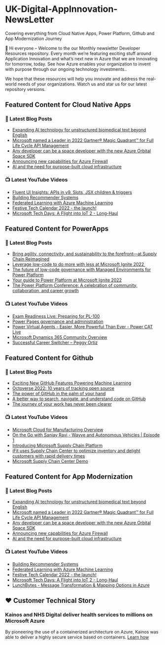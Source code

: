 # UK-Digital-AppInnovation-NewsLetter

Covering everything from Cloud Native Apps, Power Platform, Github and App Modernization Journey

👋 Hi everyone – Welcome to the our Monthly newsletter Developer Resources repository. Every month we’re featuring exciting stuff around Application Innovation and what’s next new in Azure that we are Innovating for tomorrow, today. See how Azure enables your organization to invent with purpose through our ongoing technology investments..


We hope that these resources will help you innovate and address the real-world needs of your organizations. Watch us and star us for our latest repository versions.

## Featured Content for Cloud Native Apps


### 📝 Latest Blog Posts

    
<!-- BLOGCNA:START -->
- [Expanding AI technology for unstructured biomedical text beyond English](https://azure.microsoft.com/blog/expanding-ai-technology-for-unstructured-text-beyond-english/)
- [Microsoft named a Leader in 2022 Gartner® Magic Quadrant™ for Full Life Cycle API Management](https://azure.microsoft.com/blog/microsoft-named-a-leader-in-2022-gartner-magic-quadrant-for-full-life-cycle-api-management/)
- [Any developer can be a space developer with the new Azure Orbital Space SDK](https://azure.microsoft.com/blog/any-developer-can-be-a-space-developer-with-the-new-azure-orbital-space-sdk/)
- [Announcing new capabilities for Azure Firewall](https://azure.microsoft.com/blog/announcing-new-capabilities-for-azure-firewall/)
- [AI and the need for purpose-built cloud infrastructure](https://azure.microsoft.com/blog/ai-and-the-need-for-purposebuilt-cloud-infrastructure/)
<!-- BLOGCNA:END -->

### 📺 Latest YouTube Videos

 
<!-- YOUTUBECNA:START -->
- [Fluent UI Insights: APIs in v9. Slots, JSX children &amp; triggers](https://www.youtube.com/watch?v=uxuIJlYmKGk)
- [Building Recommender Systems](https://www.youtube.com/watch?v=Th5IHCbRyUk)
- [Federated Learning with Azure Machine Learning](https://www.youtube.com/watch?v=aTj4AqbCWEA)
- [Festive Tech Calendar 2022 - the launch!](https://www.youtube.com/watch?v=-BgfoegP7vQ)
- [Microsoft Tech Days: A Flight into IoT 2 - Long-Haul](https://www.youtube.com/watch?v=YcpAzAj-eRw)
<!-- YOUTUBECNA:END -->

##  Featured Content for PowerApps
### 📝 Latest Blog Posts
<!-- BLOGPOWER:START -->
- [Bring agility, connectivity, and sustainability to the forefront—at Supply Chain Reimagined](https://cloudblogs.microsoft.com/dynamics365/bdm/2022/10/27/bring-agility-connectivity-and-sustainability-to-the-forefront-at-supply-chain-reimagined/)
- [Leverage low-code to do more with less at Microsoft Ignite 2022 ](https://cloudblogs.microsoft.com/powerplatform/2022/10/12/leverage-low-code-to-do-more-with-less-at-microsoft-ignite-2022/)
- [The future of low-code governance with Managed Environments for Power Platform](https://cloudblogs.microsoft.com/powerplatform/2022/10/12/the-future-of-low-code-governance-with-managed-environments-for-power-platform/)
- [Your guide to Power Platform at Microsoft Ignite 2022](https://cloudblogs.microsoft.com/powerplatform/2022/10/05/your-guide-to-power-platform-at-microsoft-ignite-2022/)
- [The Power Platform Conference: A celebration of community, collaboration, and career growth](https://cloudblogs.microsoft.com/powerplatform/2022/09/20/the-power-platform-conference-a-celebration-of-community-collaboration-and-career-growth/)
<!-- BLOGPOWER:END -->
 ### 📺 Latest YouTube Videos
    
<!-- YOUTUBEPOWER:START -->
- [Exam Readiness Live: Preparing for PL-100](https://www.youtube.com/watch?v=Tyf7p8QTQ6o)
- [Power Pages governance and administration](https://www.youtube.com/watch?v=AlklfPCJDmk)
- [Power Virtual Agents - Easier, More Powerful Than Ever - Power CAT Live](https://www.youtube.com/watch?v=LzC2eShDpoY)
- [Microsoft Dynamics 365 Community Overview](https://www.youtube.com/watch?v=gdROuZDo8qk)
- [Successful Career Switcher – Peggy Ortiz](https://www.youtube.com/watch?v=aKfXLZK-u00)
<!-- YOUTUBEPOWER:END -->

##  Featured Content for Github
### 📝 Latest Blog Posts
<!-- BLOGGITHUB:START -->
- [Exciting New GitHub Features Powering Machine Learning](https://github.blog/2022-11-22-exciting-new-github-features-powering-machine-learning/)
- [Octoverse 2022: 10 years of tracking open source](https://github.blog/2022-11-17-octoverse-2022-10-years-of-tracking-open-source/)
- [The power of GitHub in the palm of your hand](https://github.blog/2022-11-15-the-power-of-github-in-the-palm-of-your-hand/)
- [A better way to search, navigate, and understand code on GitHub](https://github.blog/2022-11-15-a-better-way-to-search-navigate-and-understand-code-on-github/)
- [The journey of your work has never been clearer](https://github.blog/2022-11-15-the-journey-of-your-work-has-never-been-clearer/)
<!-- BLOGGITHUB:END -->
### 📺 Latest YouTube Videos
<!-- YOUTUBEGITHUB:START -->
- [Microsoft Cloud for Manufacturing Overview](https://www.youtube.com/watch?v=dYqJPaehrQo)
- [On the Go with Sanjay Ravi - Wayve and Autonomous Vehicles | Episode 1](https://www.youtube.com/watch?v=pjKNX1K0ZAo)
- [Introducing Microsoft Supply Chain Platform](https://www.youtube.com/watch?v=wNrwLDgTOSA)
- [iFit uses Supply Chain Center to optimize inventory and delight customers with rapid delivery times](https://www.youtube.com/watch?v=QBhjK4ZzO5c)
- [Microsoft Supply Chain Center Demo](https://www.youtube.com/watch?v=CWxXOPWhYHI)
<!-- YOUTUBEGITHUB:END -->
##  Featured Content for App Modernization
### 📝 Latest Blog Posts
<!-- BLOGAPPMOD:START -->
- [Expanding AI technology for unstructured biomedical text beyond English](https://azure.microsoft.com/blog/expanding-ai-technology-for-unstructured-text-beyond-english/)
- [Microsoft named a Leader in 2022 Gartner® Magic Quadrant™ for Full Life Cycle API Management](https://azure.microsoft.com/blog/microsoft-named-a-leader-in-2022-gartner-magic-quadrant-for-full-life-cycle-api-management/)
- [Any developer can be a space developer with the new Azure Orbital Space SDK](https://azure.microsoft.com/blog/any-developer-can-be-a-space-developer-with-the-new-azure-orbital-space-sdk/)
- [Announcing new capabilities for Azure Firewall](https://azure.microsoft.com/blog/announcing-new-capabilities-for-azure-firewall/)
- [AI and the need for purpose-built cloud infrastructure](https://azure.microsoft.com/blog/ai-and-the-need-for-purposebuilt-cloud-infrastructure/)
<!-- BLOGAPPMOD:END -->
### 📺 Latest YouTube Videos
<!-- YOUTUBEAPPMOD:START -->
- [Building Recommender Systems](https://www.youtube.com/watch?v=Th5IHCbRyUk)
- [Federated Learning with Azure Machine Learning](https://www.youtube.com/watch?v=aTj4AqbCWEA)
- [Festive Tech Calendar 2022 - the launch!](https://www.youtube.com/watch?v=-BgfoegP7vQ)
- [Microsoft Tech Days: A Flight into IoT 2 - Long-Haul](https://www.youtube.com/watch?v=YcpAzAj-eRw)
- [LunchBytes - Message Transformation &amp; Mapping Options in Azure](https://www.youtube.com/watch?v=KuuHsshdZJw)
<!-- YOUTUBEAPPMOD:END -->


## ♥️ Customer Technical Story 

### Kainos and NHS Digital deliver health services to millions on Microsoft Azure

By pioneering the use of a containerized architecture on Azure, Kainos was able to deliver a highly secure service based on containers. [Learn how](https://customers.microsoft.com/en-us/story/1368348549535774520-kainos-and-nhs-digital-deliver-health-services-to-millions-on-microsoft-azure)

